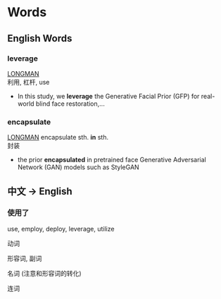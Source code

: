 # Words

## English Words

### leverage
[LONGMAN](https://www.ldoceonline.com/dictionary/leverage)<br>
利用, 杠杆, use

- In this study, we **leverage** the Generative Facial Prior (GFP) for real-world blind face restoration,...

### encapsulate
[LONGMAN](https://www.ldoceonline.com/dictionary/encapsulate) encapsulate sth. **in** sth.<br>
封装<br>

- the prior **encapsulated** in pretrained face Generative Adversarial Network (GAN) models such as StyleGAN

## 中文 -> English

### 使用了
use, employ, deploy, leverage, utilize


动词

形容词, 副词

名词 (注意和形容词的转化)

连词

